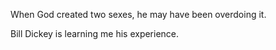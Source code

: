 When God created two sexes, he may have been overdoing it.

Bill Dickey is learning me his experience.
